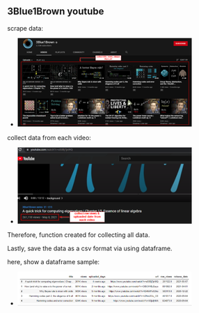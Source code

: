 ## 3Blue1Brown youtube

scrape data:
- <img src="img/img-1.png" width="400">

collect data from each video:
- <img src="img/img-2.png" width="400">

Therefore, function created for collecting all data.

Lastly, save the data as a csv format via using dataframe.

here, show a dataframe sample:
- <img src="img/img-3.png" width="400">